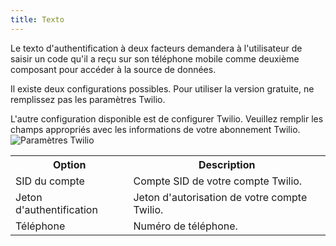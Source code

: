 ```yaml
---
title: Texto
---
```

Le texto d&apos;authentification à deux facteurs demandera à l&apos;utilisateur de saisir un code qu&apos;il a reçu sur son téléphone mobile comme deuxième composant pour accéder à la source de données.  

Il existe deux configurations possibles. Pour utiliser la version gratuite, ne remplissez pas les paramètres Twilio.  

L&apos;autre configuration disponible est de configurer Twilio. Veuillez remplir les champs appropriés avec les informations de votre abonnement Twilio.  
![Paramètres Twilio](/img/fr/server/ServerOp8136.png)  

<table>
	<tr>
		<th>
Option 
		</th>
		<th>
Description 
		</th>
	</tr>
	<tr>
		<td>
SID du compte 
		</td>
		<td>
Compte SID de votre compte Twilio. 
		</td>
	</tr>
	<tr>
		<td>
Jeton d&apos;authentification 
		</td>
		<td>
Jeton d&apos;autorisation de votre compte Twilio. 
		</td>
	</tr>
	<tr>
		<td>
Téléphone 
		</td>
		<td>
Numéro de téléphone. 
		</td>
	</tr>
</table>


